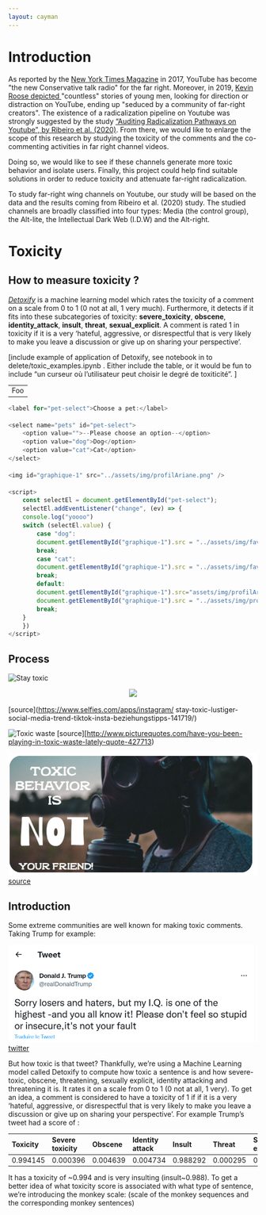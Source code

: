 ```yaml
---
layout: cayman
---
```


# Introduction

As reported by the [New York Times Magazine](https://www.nytimes.com/2017/08/03/magazine/for-the-new-far-right-youtube-has-become-the-new-talk-radio.htm) in 2017, YouTube has become "the new Conservative talk radio" for the far right. Moreover, in 2019, [Kevin Roose depicted ](https://www.nytimes.com/interactive/2019/06/08/technology/youtube-radical.html) "countless" stories of young men, looking for direction or distraction on YouTube, ending up "seduced by a community of far-right creators". The existence of a radicalization pipeline on Youtube was strongly suggested by the study [“Auditing Radicalization Pathways on Youtube”, by Ribeiro et al. (2020)](https://dlab.epfl.ch/people/west/pub/HortaRibeiro-Ottoni-West-Almeida-Meira_FAT-20.pdf). 
From there, we would like to enlarge the scope of this research by studying the toxicity of the comments and the co-commenting activities in far right channel videos. 

Doing so, we would like to see if these channels generate more toxic behavior and isolate users. Finally, this project could help find suitable solutions in order to reduce toxicity and attenuate far-right radicalization.

To study far-right wing channels on Youtube, our study will be based on the data and the results coming from Ribeiro et al. (2020) study. The studied channels are broadly classified into four types: Media (the control group), the Alt-lite, the Intellectual Dark Web (I.D.W) and the Alt-right. 

# Toxicity
## How to measure toxicity ?

[_Detoxify_](https://github.com/unitaryai/detoxify) is a machine learning model which rates the toxicity of a comment on a scale from 0 to 1 (0 not at all, 1 very much). Furthermore, it detects if it fits into these subcategories of toxicity: **severe_toxicity**, **obscene**, **identity_attack**, **insult**, **threat**, **sexual_explicit**. A comment is rated 1 in toxicity if it is a very ‘hateful, aggressive, or disrespectful that is very likely to make you leave a discussion or give up on sharing your perspective’. 

[include example of application of Detoxify, see notebook in to delete/toxic_examples.ipynb . Either include the table, or it would be fun to include “un curseur où l’utilisateur peut choisir le degré de toxiticité”. ]

<table>
    <tr>
        <td>Foo</td>
    </tr>
</table>

```js
<label for="pet-select">Choose a pet:</label>

<select name="pets" id="pet-select">
    <option value="">--Please choose an option--</option>
    <option value="dog">Dog</option>
    <option value="cat">Cat</option>
</select>

<img id="graphique-1" src="../assets/img/profilAriane.png" />

<script>
    const selectEl = document.getElementById("pet-select");
    selectEl.addEventListener("change", (ev) => {
    console.log("yoooo")
    switch (selectEl.value) {
        case "dog":
        document.getElementById("graphique-1").src = "../assets/img/favicon.png";
        break;
        case "cat":
        document.getElementById("graphique-1").src = "../assets/img/favicon.png";
        break;
        default:
        document.getElementById("graphique-1").src="assets/img/profilAriane.png";
        document.getElementById("graphique-1").src = "../assets/img/profilAriane.png";
        break;
    }
    })
</script>
```
## Process

![Stay toxic](https://www.selfies.com/wp-content/uploads/sites/5/2022/07/Mutausbrueche-TikTok-Stay-Toxic.jpg)
<p align="center">
    <img width="200" src="https://www.selfies.com/wp-content/uploads/sites/5/2022/07/Mutausbrueche-TikTok-Stay-Toxic.jpg" >
</p>

[source](https://www.selfies.com/apps/instagram/
stay-toxic-lustiger-social-media-trend-tiktok-insta-beziehungstipps-141719/)

![Toxic waste](http://img.picturequotes.com/2/428/427713/have-you-been-playing-in-toxic-waste-lately-quote-1.jpg)
[source][http://www.picturequotes.com/have-you-been-playing-in-toxic-waste-lately-quote-427713)

![Toxic behaviour](/assets/img/toxic_behaviour.png)
[source](https://www.pinterest.fr/pin/551761391849970879/)

## Introduction

Some extreme communities are well known for making toxic comments. Taking Trump for example:

![falcon](/assets/img/trump.png)
[twitter](https://twitter.com/realDonaldTrump/status/332308211321425920)

But how toxic is that tweet? Thankfully, we’re using a Machine Learning model called Detoxify to compute how toxic a sentence is and how severe-toxic, obscene, threatening, sexually explicit, identity attacking  and threatening it is. It rates it on a scale from 0 to 1 (0 not at all, 1 very). To get an idea, a comment is considered to have a toxicity of 1 if if it is a very ‘hateful, aggressive, or disrespectful that is very likely to make you leave a discussion or give up on sharing your perspective’. 
For example Trump’s tweet had a score of :

| Toxicity        | Severe toxicity  | Obscene  | Identity attack |  Insult  | Threat   | Sexual explicit |
|:----------------|:-----------------|:---------|:----------------|:---------|:-------- |:----------------|
|    0.994145     |     0.000396     | 0.004639 |     0.004734    | 0.988292 | 0.000295 |     0.000622    |

It has a toxicity of ~0.994 and is very insulting (insult~0.988). To get a better idea of what toxicity score is associated with what type of sentence, we’re introducing the monkey scale:
(scale of the monkey sequences and the corresponding monkey sentences)







